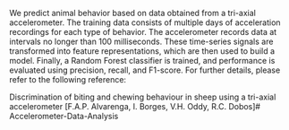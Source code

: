 We predict animal behavior based on data obtained from a tri-axial accelerometer.
The training data consists of multiple days of acceleration recordings for each type of behavior.
The accelerometer records data at intervals no longer than 100 milliseconds.
These time-series signals are transformed into feature representations, which are then used to build a model.
Finally, a Random Forest classifier is trained, and performance is evaluated using precision, recall, and F1-score.
For further details, please refer to the following reference:

Discrimination of biting and chewing behaviour in sheep using a tri-axial accelerometer
[F.A.P. Alvarenga, I. Borges, V.H. Oddy, R.C. Dobos]# Accelerometer-Data-Analysis
